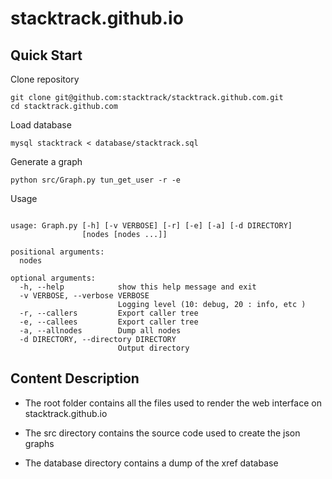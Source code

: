 stacktrack.github.io
=====================

## Quick Start

Clone repository

```
git clone git@github.com:stacktrack/stacktrack.github.com.git
cd stacktrack.github.com
```

Load database 

```
mysql stacktrack < database/stacktrack.sql
```

Generate a graph
```
python src/Graph.py tun_get_user -r -e
```

Usage

```

usage: Graph.py [-h] [-v VERBOSE] [-r] [-e] [-a] [-d DIRECTORY]
                [nodes [nodes ...]]

positional arguments:
  nodes

optional arguments:
  -h, --help            show this help message and exit
  -v VERBOSE, --verbose VERBOSE
                        Logging level (10: debug, 20 : info, etc )
  -r, --callers         Export caller tree
  -e, --callees         Export caller tree
  -a, --allnodes        Dump all nodes
  -d DIRECTORY, --directory DIRECTORY
                        Output directory

```

## Content Description

+ The root folder contains all the files used to render the web interface on stacktrack.github.io

+ The src directory contains the source code used to create the json graphs

+ The database directory contains a dump of the xref database

